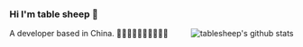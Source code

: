 <!--
tablesheep233/tablesheep233 is a ✨special ✨ repository
-->

### Hi I'm table sheep 👋

<img align="right" src="https://github-readme-stats.vercel.app/api?username=tablesheep233&show_icons=true&icon_color=0366d6&bg_color=ffffff&hide_title=true&hide=contribs&include_all_commits=true" alt="tablesheep's github stats"/>

A developer based in China.  🐠🐠🐠🐠🐠🐠🐠🐠🐠🐠

